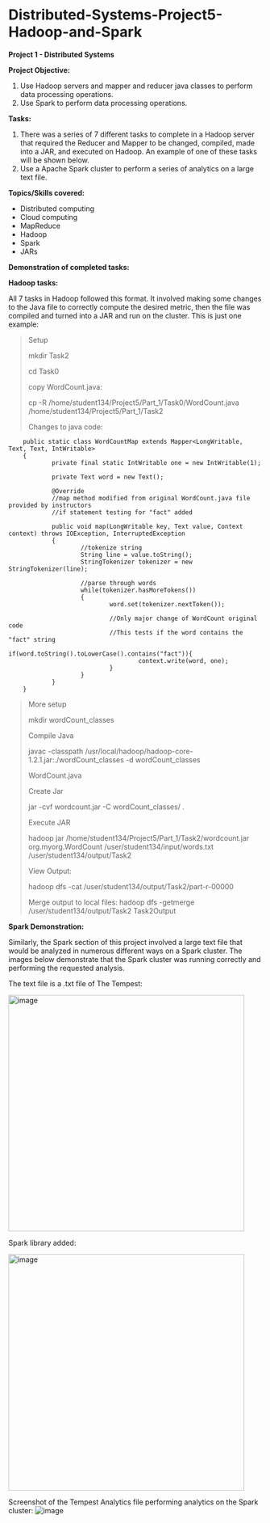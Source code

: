 # Distributed-Systems-Project5-Hadoop-and-Spark
**Project 1 - Distributed Systems**

**Project Objective:**
1. Use Hadoop servers and mapper and reducer java classes to perform data processing operations.
2. Use Spark to perform data processing operations.

**Tasks:**
1. There was a series of 7 different tasks to complete in a Hadoop server that required the Reducer and Mapper to be changed, compiled, made into a JAR, and executed on Hadoop. An example of one of these tasks will be shown below.
2. Use a Apache Spark cluster to perform a series of analytics on a large text file.

**Topics/Skills covered:**
- Distributed computing
- Cloud computing
- MapReduce
- Hadoop
- Spark
- JARs

**Demonstration of completed tasks:**

**Hadoop tasks:**

All 7 tasks in Hadoop followed this format. It involved making some changes to the Java file to correctly compute the desired metric, then the file was compiled and turned into a JAR and run on the cluster. This is just one example:

>Setup
>
>mkdir Task2
>
>cd Task0
>
>copy WordCount.java:
>
>cp -R /home/student134/Project5/Part_1/Task0/WordCount.java /home/student134/Project5/Part_1/Task2
>
>Changes to java code:

        public static class WordCountMap extends Mapper<LongWritable, Text, Text, IntWritable>
        {
                private final static IntWritable one = new IntWritable(1);

                private Text word = new Text();	

                @Override
                //map method modified from original WordCount.java file provided by instructors
                //if statement testing for "fact" added

                public void map(LongWritable key, Text value, Context context) throws IOException, InterruptedException
                {
                        //tokenize string
                        String line = value.toString();
                        StringTokenizer tokenizer = new StringTokenizer(line);

                        //parse through words
                        while(tokenizer.hasMoreTokens())
                        {
                                word.set(tokenizer.nextToken());

                                //Only major change of WordCount original code
                                //This tests if the word contains the "fact" string
                                if(word.toString().toLowerCase().contains("fact")){
                                        context.write(word, one);
                                }
                        }
                }
        }

>More setup
>
>mkdir wordCount_classes
>
>Compile Java
>
>javac -classpath /usr/local/hadoop/hadoop-core-1.2.1.jar:./wordCount_classes -d wordCount_classes 
>
>WordCount.java
>
>Create Jar
>
>jar -cvf wordcount.jar -C wordCount_classes/ .
>
>Execute JAR
>
>hadoop jar /home/student134/Project5/Part_1/Task2/wordcount.jar org.myorg.WordCount  /user/student134/input/words.txt /user/student134/output/Task2
>
>View Output:
>
>hadoop dfs -cat /user/student134/output/Task2/part-r-00000
>
>Merge output to local files:
>hadoop dfs -getmerge /user/student134/output/Task2 Task2Output


**Spark Demonstration:**

Similarly, the Spark section of this project involved a large text file that would be analyzed in numerous different ways on a Spark cluster. The images below demonstrate that the Spark cluster was running correctly and performing the requested analysis.

The text file is a .txt file of The Tempest:

<img width="468" alt="image" src="https://user-images.githubusercontent.com/114946651/199124083-b120bdc3-c8ee-4cc9-8353-173004bad92e.png">

Spark library added:

<img width="468" alt="image" src="https://user-images.githubusercontent.com/114946651/199124142-0cb2fed0-e783-4b2b-9c80-d038653948e8.png">

Screenshot of the Tempest Analytics file performing analytics on the Spark cluster:
![image](https://user-images.githubusercontent.com/114946651/199124234-39cab9d2-3857-458a-b1bf-56cc6b199e7f.png)





